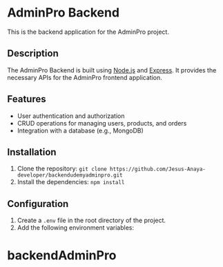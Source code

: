 # AdminPro Backend

This is the backend application for the AdminPro project.

## Description

The AdminPro Backend is built using [Node.js](https://nodejs.org/) and [Express](https://expressjs.com/). It provides the necessary APIs for the AdminPro frontend application.

## Features

- User authentication and authorization
- CRUD operations for managing users, products, and orders
- Integration with a database (e.g., MongoDB)

## Installation

1. Clone the repository: `git clone https://github.com/Jesus-Anaya-developer/backendudemyadminpro.git`
2. Install the dependencies: `npm install`

## Configuration

1. Create a `.env` file in the root directory of the project.
2. Add the following environment variables:

# backendAdminPro
